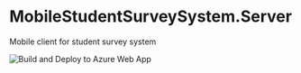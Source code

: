 # MobileStudentSurveySystem.Server
Mobile client for student survey system

![Build and Deploy to Azure Web App ](https://github.com/parvex/StudentSurveySystem.Server/workflows/Build%20and%20Deploy%20to%20Azure%20Web%20App/badge.svg)